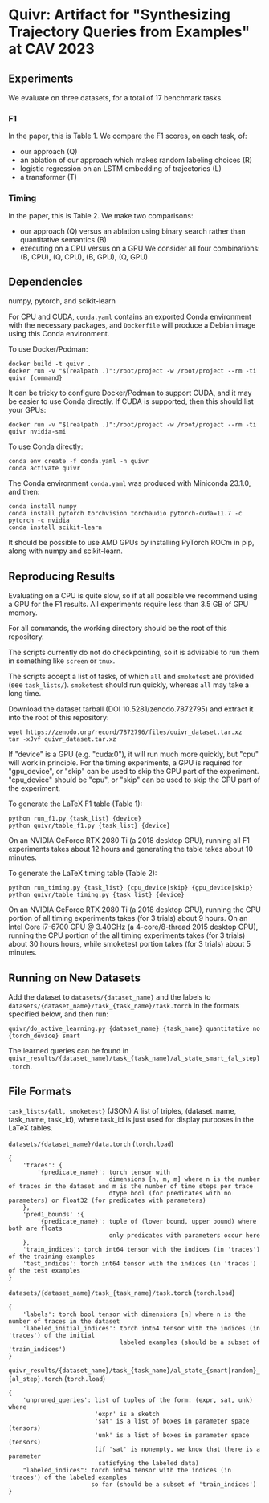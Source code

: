 # Quivr: Artifact for "Synthesizing Trajectory Queries from Examples" at CAV 2023

## Experiments
We evaluate on three datasets, for a total of 17 benchmark tasks.

### F1
In the paper, this is Table 1. We compare the F1 scores, on each task, of:
- our approach (Q)
- an ablation of our approach which makes random labeling choices (R)
- logistic regression on an LSTM embedding of trajectories (L)
- a transformer (T)

### Timing
In the paper, this is Table 2. We make two comparisons:
- our approach (Q) versus an ablation using binary search rather than quantitative semantics (B)
- executing on a CPU versus on a GPU
We consider all four combinations: (B, CPU), (Q, CPU), (B, GPU), (Q, GPU)

## Dependencies
numpy, pytorch, and scikit-learn

For CPU and CUDA, `conda.yaml` contains an exported Conda environment with the necessary packages, and `Dockerfile` will produce a Debian image using this Conda environment.

To use Docker/Podman:
```
docker build -t quivr .
docker run -v "$(realpath .)":/root/project -w /root/project --rm -ti quivr {command}
```
It can be tricky to configure Docker/Podman to support CUDA, and it may be easier to use Conda directly. If CUDA is supported, then this should list your GPUs:
```
docker run -v "$(realpath .)":/root/project -w /root/project --rm -ti quivr nvidia-smi
```

To use Conda directly:
```
conda env create -f conda.yaml -n quivr
conda activate quivr
```

The Conda environment `conda.yaml` was produced with Miniconda 23.1.0, and then:
```
conda install numpy
conda install pytorch torchvision torchaudio pytorch-cuda=11.7 -c pytorch -c nvidia
conda install scikit-learn
```

It should be possible to use AMD GPUs by installing PyTorch ROCm in pip, along with numpy and scikit-learn.

## Reproducing Results
Evaluating on a CPU is quite slow, so if at all possible we recommend using a GPU for the F1 results. All experiments require less than 3.5 GB of GPU memory.

For all commands, the working directory should be the root of this repository.

The scripts currently do not do checkpointing, so it is advisable to run them in something like `screen` or `tmux`.

The scripts accept a list of tasks, of which `all` and `smoketest` are provided (see `task_lists/`). `smoketest` should run quickly, whereas `all` may take a long time.

Download the dataset tarball (DOI 10.5281/zenodo.7872795) and extract it into the root of this repository:
```
wget https://zenodo.org/record/7872796/files/quivr_dataset.tar.xz
tar -xJvf quivr_dataset.tar.xz
```

If "device" is a GPU (e.g. "cuda:0"), it will run much more quickly, but "cpu" will work in principle. For the timing experiments, a GPU is required for "gpu_device", or "skip" can be used to skip the GPU part of the experiment. "cpu_device" should be "cpu", or "skip" can be used to skip the CPU part of the experiment.

To generate the LaTeX F1 table (Table 1):
```
python run_f1.py {task_list} {device}
python quivr/table_f1.py {task_list} {device}
```
On an NVIDIA GeForce RTX 2080 Ti (a 2018 desktop GPU), running all F1 experiments takes about 12 hours and generating the table takes about 10 minutes.

To generate the LaTeX timing table (Table 2):
```
python run_timing.py {task_list} {cpu_device|skip} {gpu_device|skip}
python quivr/table_timing.py {task_list} {device}
```
On an NVIDIA GeForce RTX 2080 Ti (a 2018 desktop GPU), running the GPU portion of all timing experiments takes (for 3 trials) about 9 hours. On an Intel Core i7-6700 CPU @ 3.40GHz (a 4-core/8-thread 2015 desktop CPU), running the CPU portion of the all timing experiments takes (for 3 trials) about 30 hours hours, while smoketest portion takes (for 3 trials) about 5 minutes.

## Running on New Datasets
Add the dataset to `datasets/{dataset_name}` and the labels to `datasets/{dataset_name}/task_{task_name}/task.torch` in the formats specified below, and then run:
```
quivr/do_active_learning.py {dataset_name} {task_name} quantitative no {torch_device} smart
```

The learned queries can be found in `quivr_results/{dataset_name}/task_{task_name}/al_state_smart_{al_step}.torch`.

## File Formats
`task_lists/{all, smoketest}` (JSON)
A list of triples, (dataset_name, task_name, task_id), where task_id is just used for display purposes in the LaTeX tables.

`datasets/{dataset_name}/data.torch` (`torch.load`)
```
{
    'traces': {
        '{predicate_name}': torch tensor with
                            dimensions [n, m, m] where n is the number of traces in the dataset and m is the number of time steps per trace
                            dtype bool (for predicates with no parameters) or float32 (for predicates with parameters)
    },
    'pred1_bounds' :{
        '{predicate_name}': tuple of (lower bound, upper bound) where both are floats
                            only predicates with parameters occur here
    },
    'train_indices': torch int64 tensor with the indices (in 'traces') of the training examples
    'test_indices': torch int64 tensor with the indices (in 'traces') of the test examples
}
```

`datasets/{dataset_name}/task_{task_name}/task.torch` (`torch.load`)
```
{
    'labels': torch bool tensor with dimensions [n] where n is the number of traces in the dataset
    'labeled_initial_indices': torch int64 tensor with the indices (in 'traces') of the initial
                               labeled examples (should be a subset of 'train_indices')
}
```

`quivr_results/{dataset_name}/task_{task_name}/al_state_{smart|random}_{al_step}.torch` (`torch.load`)
```
{
    'unpruned_queries': list of tuples of the form: (expr, sat, unk) where
                        'expr' is a sketch
                        'sat' is a list of boxes in parameter space (tensors)
                        'unk' is a list of boxes in parameter space (tensors)
                        (if 'sat' is nonempty, we know that there is a parameter
                         satisfying the labeled data)
    "labeled_indices": torch int64 tensor with the indices (in 'traces') of the labeled examples
                       so far (should be a subset of 'train_indices')
}
```
